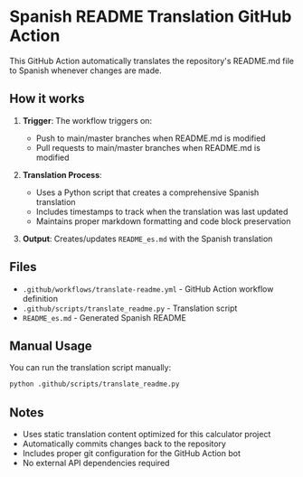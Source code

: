 # Spanish README Translation GitHub Action

This GitHub Action automatically translates the repository's README.md file to Spanish whenever changes are made.

## How it works

1. **Trigger**: The workflow triggers on:
   - Push to main/master branches when README.md is modified
   - Pull requests to main/master branches when README.md is modified

2. **Translation Process**:
   - Uses a Python script that creates a comprehensive Spanish translation
   - Includes timestamps to track when the translation was last updated
   - Maintains proper markdown formatting and code block preservation

3. **Output**: Creates/updates `README_es.md` with the Spanish translation

## Files

- `.github/workflows/translate-readme.yml` - GitHub Action workflow definition
- `.github/scripts/translate_readme.py` - Translation script
- `README_es.md` - Generated Spanish README

## Manual Usage

You can run the translation script manually:

```bash
python .github/scripts/translate_readme.py
```

## Notes

- Uses static translation content optimized for this calculator project
- Automatically commits changes back to the repository
- Includes proper git configuration for the GitHub Action bot
- No external API dependencies required